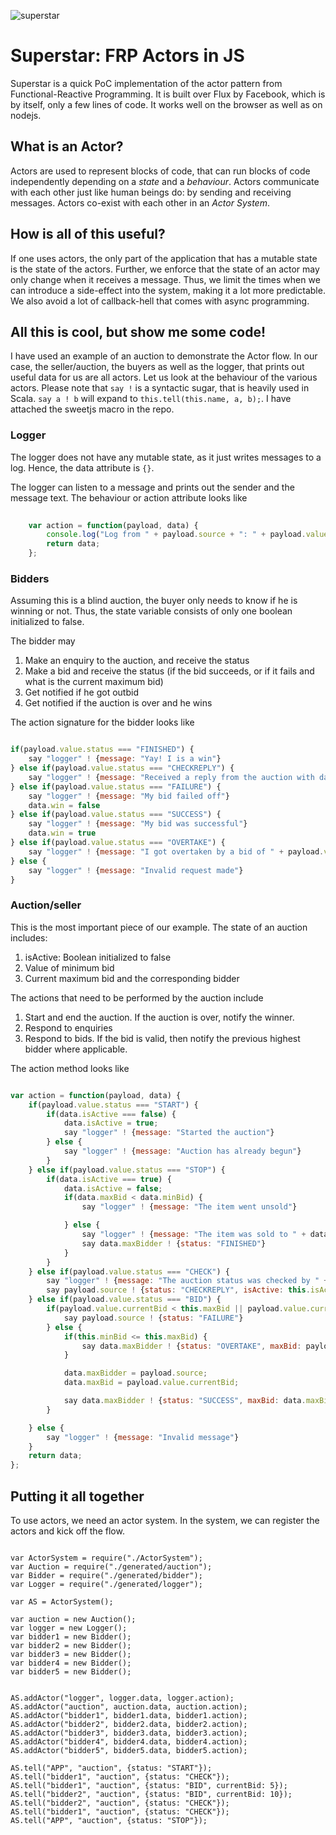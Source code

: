 ![superstar](http://www.mumbaiishtyle.com/wp-content/uploads/2010/10/rajinikanth.jpg)

# Superstar: FRP Actors in JS

Superstar is a quick PoC implementation  of the actor pattern from Functional-Reactive Programming. It is built over Flux by Facebook, which is by itself, only a few lines of code. It works well on the browser as well as on nodejs. 

## What is an Actor?

Actors are used to represent blocks of code, that can run blocks of code independently depending on a *state* and a *behaviour*. Actors communicate with each other just like human beings do: by sending and receiving messages. Actors co-exist with each other in an *Actor System*. 

## How is all of this useful?

If one uses actors, the only part of the application that has a mutable state is the state of the actors. Further, we enforce that the state of an actor may only change when it receives a message. Thus, we limit the times when we can introduce a side-effect into the system, making it a lot more predictable. We also avoid a lot of callback-hell that comes with async programming. 

## All this is cool, but show me some code!

I have used an example of an auction to demonstrate the Actor flow. In our case, the seller/auction, the buyers as well as the logger, that prints out useful data for us are all actors. Let us look at the behaviour of the various actors. Please note that `say !` is a syntactic sugar, that is heavily used in Scala. `say a ! b` will expand to `this.tell(this.name, a, b);`. I have attached the sweetjs macro in the repo.

### Logger

The logger does not have any mutable state, as it just writes messages to a log. Hence, the data attribute is ` {} `. 

The logger can listen to a message and prints out the sender and the message text. The behaviour or action attribute looks like

```javascript
	
	var action = function(payload, data) {
		console.log("Log from " + payload.source + ": " + payload.value.message);
		return data;
	};

```

### Bidders

Assuming this is a blind auction, the buyer only needs to know if he is winning or not. Thus, the state variable consists of only one boolean initialized to false. 

The bidder may

1. Make an enquiry to the auction, and receive the status
1. Make a bid and receive the status (if the bid succeeds, or if it fails and what is the current maximum bid)
1. Get notified if he got outbid
1. Get notified if the auction is over and he wins

The action signature for the bidder looks like

```javascript

if(payload.value.status === "FINISHED") {
	say "logger" ! {message: "Yay! I is a win"}
} else if(payload.value.status === "CHECKREPLY") {
	say "logger" ! {message: "Received a reply from the auction with data " + JSON.stringify(payload.value)}
} else if(payload.value.status === "FAILURE") {
	say "logger" ! {message: "My bid failed off"}
	data.win = false
} else if(payload.value.status === "SUCCESS") {
	say "logger" ! {message: "My bid was successful"}
	data.win = true
} else if(payload.value.status === "OVERTAKE") {
	say "logger" ! {message: "I got overtaken by a bid of " + payload.value.maxBid}
} else {
	say "logger" ! {message: "Invalid request made"}
}

```

### Auction/seller

This is the most important piece of our example. The state of an auction includes:

1. isActive: Boolean initialized to false
1. Value of minimum bid
1. Current maximum bid and the corresponding bidder

The actions that need to be performed by the auction include

1. Start and end the auction. If the auction is over, notify the winner. 
1. Respond to enquiries
1. Respond to bids. If the bid is valid, then notify the previous highest bidder where applicable.

The action method looks like

```javascript

var action = function(payload, data) {
	if(payload.value.status === "START") {
		if(data.isActive === false) {
			data.isActive = true;
			say "logger" ! {message: "Started the auction"}
		} else {
			say "logger" ! {message: "Auction has already begun"}
		}
	} else if(payload.value.status === "STOP") {
		if(data.isActive === true) {
			data.isActive = false;
			if(data.maxBid < data.minBid) {
				say "logger" ! {message: "The item went unsold"}

			} else {
				say "logger" ! {message: "The item was sold to " + data.maxBidder + " for " + data.maxBid}
				say data.maxBidder ! {status: "FINISHED"}
			}
		}
	} else if(payload.value.status === "CHECK") {
		say "logger" ! {message: "The auction status was checked by " + payload.source}
		say payload.source ! {status: "CHECKREPLY", isActive: this.isActive, maxBid: this.maxBid, minBid: this.minBid}
	} else if(payload.value.status === "BID") {
		if(payload.value.currentBid < this.maxBid || payload.value.currentBid < this.minBid) {
			say payload.source ! {status: "FAILURE"}
		} else {
			if(this.minBid <= this.maxBid) {
				say data.maxBidder ! {status: "OVERTAKE", maxBid: payload.value.currentBid}
			}

			data.maxBidder = payload.source;
			data.maxBid = payload.value.currentBid;

			say data.maxBidder ! {status: "SUCCESS", maxBid: data.maxBid}
		}

	} else {
		say "logger" ! {message: "Invalid message"}
	}
	return data;
};

```

## Putting it all together

To use actors, we need an actor system. In the system, we can register the actors and kick off the flow. 

```

var ActorSystem = require("./ActorSystem");
var Auction = require("./generated/auction");
var Bidder = require("./generated/bidder");
var Logger = require("./generated/logger");

var AS = ActorSystem();

var auction = new Auction();
var logger = new Logger();
var bidder1 = new Bidder();
var bidder2 = new Bidder();
var bidder3 = new Bidder();
var bidder4 = new Bidder();
var bidder5 = new Bidder();


AS.addActor("logger", logger.data, logger.action);
AS.addActor("auction", auction.data, auction.action);
AS.addActor("bidder1", bidder1.data, bidder1.action);
AS.addActor("bidder2", bidder2.data, bidder2.action);
AS.addActor("bidder3", bidder3.data, bidder3.action);
AS.addActor("bidder4", bidder4.data, bidder4.action);
AS.addActor("bidder5", bidder5.data, bidder5.action);

AS.tell("APP", "auction", {status: "START"});
AS.tell("bidder1", "auction", {status: "CHECK"});
AS.tell("bidder1", "auction", {status: "BID", currentBid: 5});
AS.tell("bidder2", "auction", {status: "BID", currentBid: 10});
AS.tell("bidder2", "auction", {status: "CHECK"});
AS.tell("bidder1", "auction", {status: "CHECK"});
AS.tell("APP", "auction", {status: "STOP"});


```
